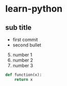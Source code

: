 # learn-python
## sub title
* first commit
* second bullet

5. number 1
5. number 2
5. number 3

```python
def function(x):
    return x
```
